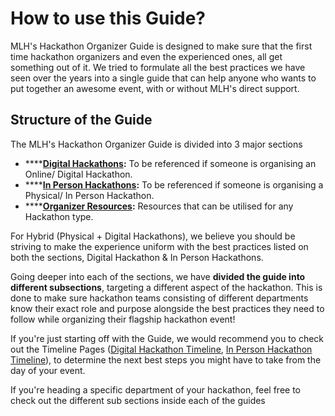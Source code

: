 # How to use this Guide?

MLH's Hackathon Organizer Guide is designed to make sure that the first time hackathon organizers and even the experienced ones, all get something out of it. We tried to formulate all the best practices we have seen over the years into a single guide that can help anyone who wants to put together an awesome event, with or without MLH's direct support.

## Structure of the Guide

The MLH's Hackathon Organizer Guide is divided into 3 major sections

* \*\*\*\*[**Digital Hackathons**](../digital-hackathons/digital-hackathon-timeline.md)**:** To be referenced if someone is organising an Online/ Digital Hackathon. 
* \*\*\*\*[**In Person Hackathons**](../in-person-hackathons/in-person-hackathon-timeline.md)**:** To be referenced if someone is organising a Physical/ In Person Hackathon.
* \*\*\*\*[**Organizer Resources**](../organizer-resources/getting-support-from-others.md)**:** Resources that can be utilised for any Hackathon type.

For Hybrid \(Physical + Digital Hackathons\), we believe you should be striving to make the experience uniform with the best practices listed on both the sections, Digital Hackathon & In Person Hackathons.

Going deeper into each of the sections, we have **divided the guide into different subsections**, targeting a different aspect of the hackathon. This is done to make sure hackathon teams consisting of different departments know their exact role and purpose alongside the best practices they need to follow while organizing their flagship hackathon event!

If you're just starting off with the Guide, we would recommend you to check out the Timeline Pages \([Digital Hackathon Timeline](../digital-hackathons/digital-hackathon-timeline.md), [In Person Hackathon Timeline](../in-person-hackathons/in-person-hackathon-timeline.md)\), to determine the next best steps you might have to take from the day of your event. 

If you're heading a specific department of your hackathon, feel free to check out the different sub sections inside each of the guides

